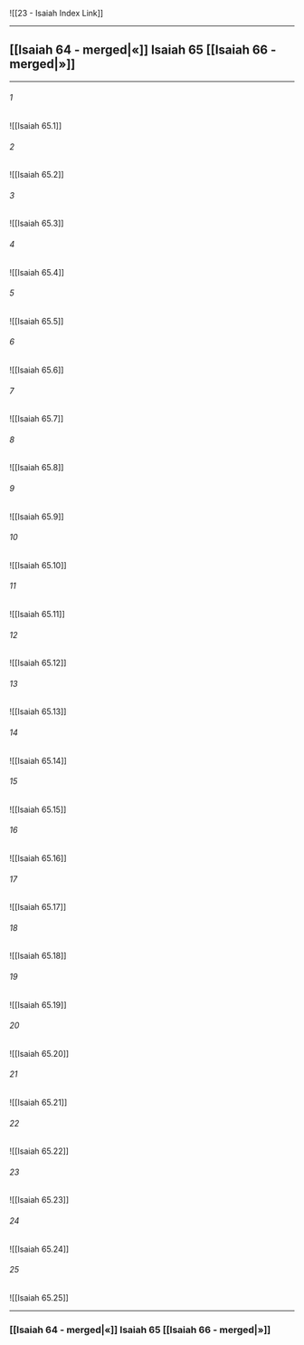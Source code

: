 ![[23 - Isaiah Index Link]]

---
##  [[Isaiah 64 - merged|«]] Isaiah 65 [[Isaiah 66 - merged|»]]

---

###### 1
![[Isaiah 65.1]] 

###### 2
![[Isaiah 65.2]] 

###### 3
![[Isaiah 65.3]] 

###### 4
![[Isaiah 65.4]]

###### 5 
![[Isaiah 65.5]] 

###### 6
![[Isaiah 65.6]] 

###### 7
![[Isaiah 65.7]] 

###### 8
![[Isaiah 65.8]] 

###### 9
![[Isaiah 65.9]] 

###### 10
![[Isaiah 65.10]] 

###### 11
![[Isaiah 65.11]] 

###### 12
![[Isaiah 65.12]]

###### 13
![[Isaiah 65.13]] 

###### 14
![[Isaiah 65.14]] 

###### 15
![[Isaiah 65.15]]

###### 16
![[Isaiah 65.16]] 

###### 17
![[Isaiah 65.17]]

###### 18
![[Isaiah 65.18]] 

###### 19
![[Isaiah 65.19]] 

###### 20
![[Isaiah 65.20]]

###### 21
![[Isaiah 65.21]] 

###### 22
![[Isaiah 65.22]] 

###### 23
![[Isaiah 65.23]]

###### 24
![[Isaiah 65.24]] 

###### 25
![[Isaiah 65.25]]


---
###  [[Isaiah 64 - merged|«]] Isaiah 65 [[Isaiah 66 - merged|»]]